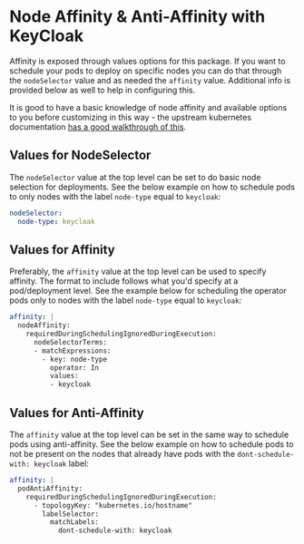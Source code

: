 # Node Affinity & Anti-Affinity with KeyCloak

Affinity is exposed through values options for this package. If you want to schedule your pods to deploy on specific nodes you can do that through the `nodeSelector` value and as needed the `affinity` value. Additional info is provided below as well to help in configuring this.

It is good to have a basic knowledge of node affinity and available options to you before customizing in this way - the upstream kubernetes documentation [has a good walkthrough of this](https://kubernetes.io/docs/concepts/scheduling-eviction/assign-pod-node/#affinity-and-anti-affinity).

## Values for NodeSelector

The `nodeSelector` value at the top level can be set to do basic node selection for deployments. See the below example on how to schedule pods to only nodes with the label `node-type` equal to `keycloak`:

```yaml
nodeSelector:
  node-type: keycloak
```

## Values for Affinity

Preferably, the `affinity` value at the top level can be used to specify affinity. The format to include follows what you'd specify at a pod/deployment level. See the example below for scheduling the operator pods only to nodes with the label `node-type` equal to `keycloak`:

```yaml
affinity: |
  nodeAffinity:
    requiredDuringSchedulingIgnoredDuringExecution:
      nodeSelectorTerms:
      - matchExpressions:
        - key: node-type
          operator: In
          values:
          - keycloak
```

## Values for Anti-Affinity

The `affinity` value at the top level can be set in the same way to schedule pods using anti-affinity. See the below example on how to schedule pods to not be present on the nodes that already have pods with the `dont-schedule-with: keycloak` label:

```yaml
affinity: |
  podAntiAffinity:
    requiredDuringSchedulingIgnoredDuringExecution:
      - topologyKey: "kubernetes.io/hostname"
        labelSelector:
          matchLabels:
            dont-schedule-with: keycloak
```
